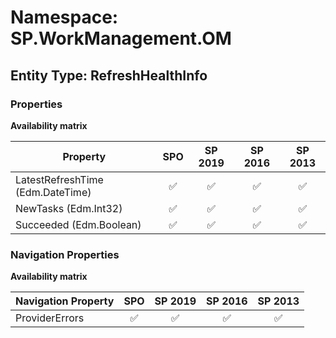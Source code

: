 # Namespace: SP.WorkManagement.OM

## Entity Type: RefreshHealthInfo

### Properties

**Availability matrix**

Property | SPO | SP 2019 | SP 2016 | SP 2013
----------|:---:|:-------:|:-------:|:-------:
LatestRefreshTime (Edm.DateTime) | ✅ | ✅ | ✅ | ✅
NewTasks (Edm.Int32) | ✅ | ✅ | ✅ | ✅
Succeeded (Edm.Boolean) | ✅ | ✅ | ✅ | ✅

### Navigation Properties

**Availability matrix**

Navigation Property | SPO | SP 2019 | SP 2016 | SP 2013
----------|:---:|:-------:|:-------:|:-------:
ProviderErrors | ✅ | ✅ | ✅ | ✅